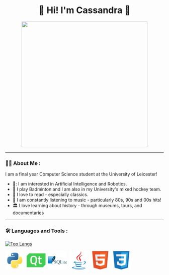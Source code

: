 #       <div align="center">                             🌇 Hi! I'm Cassandra 🌆    </div>

<div align="center">
  <img src="https://img.freepik.com/free-vector/cute-girl-working-computer-cartoon-vector-icon-illustration-people-technology-icon-concept-isolated-premium-vector-flat-cartoon-style_138676-1444.jpg" width="400" height="400"/>
</div>

---

### :woman_technologist: About Me : 

I am a final year Computer Science student at the University of Leicester!

- 🤖: I am interested in Artificial Intelligence and Robotics. 
- 🏑 I play Badminton and  I am also in my University's mixed hockey team.
- 📖 I love to read - especially classics. 
- 🎼 I am constantly listening to music - particularly 80s, 90s and 00s hits! 
- 🏛️ I love learning about history - through museums, tours, and documentaries
       
        
---

### :hammer_and_wrench: Languages and Tools :

[![Top Langs](https://github-readme-stats.vercel.app/api/top-langs/?username=CassRai)](https://github.com/anuraghazra/github-readme-stats)

<div>
  <img src="https://github.com/devicons/devicon/blob/master/icons/python/python-original.svg" title="Java" alt="Java" width="60" height="60"/>&nbsp;
  <img src="https://github.com/devicons/devicon/blob/master/icons/qt/qt-original.svg" title="React" alt="React" width="60" height="60"/>&nbsp;
  <img src="https://github.com/devicons/devicon/blob/master/icons/sqlite/sqlite-original-wordmark.svg" title="Spring" alt="Spring" width="60" height="60"/>&nbsp;
  <img src="https://github.com/devicons/devicon/blob/master/icons/java/java-original.svg" title="Material UI" alt="Material UI" width="60" height="60"/>&nbsp;
  <img src="https://github.com/devicons/devicon/blob/master/icons/html5/html5-original.svg" title="Material UI" alt="Material UI" width="60" height="60"/>&nbsp;
  <img src="https://github.com/devicons/devicon/blob/master/icons/css3/css3-original.svg" title="Material UI" alt="Material UI" width="60" height="60"/>&nbsp;
</div>

